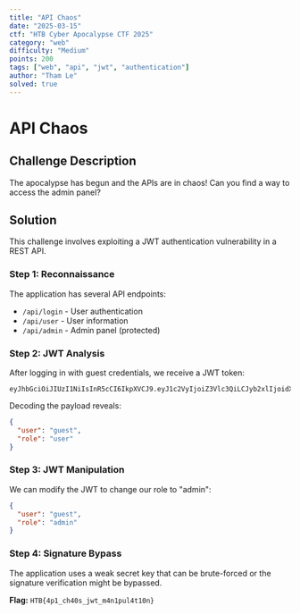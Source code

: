 ```yaml
---
title: "API Chaos"
date: "2025-03-15"
ctf: "HTB Cyber Apocalypse CTF 2025"
category: "web"
difficulty: "Medium"
points: 200
tags: ["web", "api", "jwt", "authentication"]
author: "Tham Le"
solved: true
---
```


# API Chaos

## Challenge Description

The apocalypse has begun and the APIs are in chaos! Can you find a way to access the admin panel?

## Solution

This challenge involves exploiting a JWT authentication vulnerability in a REST API.

### Step 1: Reconnaissance

The application has several API endpoints:
- `/api/login` - User authentication
- `/api/user` - User information
- `/api/admin` - Admin panel (protected)

### Step 2: JWT Analysis

After logging in with guest credentials, we receive a JWT token:

```
eyJhbGciOiJIUzI1NiIsInR5cCI6IkpXVCJ9.eyJ1c2VyIjoiZ3Vlc3QiLCJyb2xlIjoidXNlciJ9.signature
```

Decoding the payload reveals:
```json
{
  "user": "guest",
  "role": "user"
}
```

### Step 3: JWT Manipulation

We can modify the JWT to change our role to "admin":

```json
{
  "user": "guest", 
  "role": "admin"
}
```

### Step 4: Signature Bypass

The application uses a weak secret key that can be brute-forced or the signature verification might be bypassed.

**Flag:** `HTB{4p1_ch40s_jwt_m4n1pul4t10n}` 